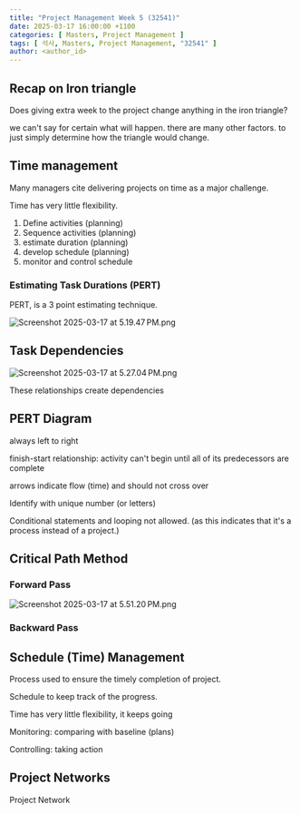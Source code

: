 ```yaml
---
title: "Project Management Week 5 (32541)"
date: 2025-03-17 16:00:00 +1100
categories: [ Masters, Project Management ]
tags: [ 석사, Masters, Project Management, "32541" ]
author: <author_id>   
---
```


## Recap on Iron triangle

Does giving extra week to the project change anything in the iron triangle?

we can't say for certain what will happen. there are many other factors. to just simply determine how the triangle would
change.

## Time management

Many managers cite delivering projects on time as a major challenge.

Time has very little flexibility.

1. Define activities (planning)
2. Sequence activities (planning)
3. estimate duration (planning)
4. develop schedule  (planning)
5. monitor and control schedule

### Estimating Task Durations (PERT)

PERT, is a 3 point estimating technique.

![Screenshot 2025-03-17 at 5.19.47 PM.png](../assets/img/screenshots/32541/wk5/Screenshot%202025-03-17%20at%205.19.47%E2%80%AFPM.png)

## Task Dependencies

![Screenshot 2025-03-17 at 5.27.04 PM.png](../assets/img/screenshots/32541/wk5/Screenshot%202025-03-17%20at%205.27.04%E2%80%AFPM.png)

These relationships create dependencies

## PERT Diagram

always left to right

finish-start relationship: activity can't begin until all of its predecessors are complete

arrows indicate flow (time) and should not cross over

Identify with unique number (or letters)

Conditional statements and looping not allowed.
(as this indicates that it's a process instead of a project.)


## Critical Path Method

### Forward Pass

![Screenshot 2025-03-17 at 5.51.20 PM.png](../assets/img/screenshots/32541/wk5/Screenshot%202025-03-17%20at%205.51.20%E2%80%AFPM.png)

### Backward Pass


## Schedule (Time) Management

Process used to ensure the timely completion of project.

Schedule to keep track of the progress.

Time has very little flexibility, it keeps going

Monitoring: comparing with baseline (plans)

Controlling: taking action

## Project Networks

Project Network
